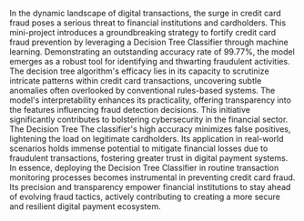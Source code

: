 In the dynamic landscape of digital transactions, the surge in credit card fraud poses a serious threat to financial institutions and cardholders. This mini-project introduces a groundbreaking strategy to fortify credit card fraud prevention by leveraging a Decision Tree Classifier through machine learning. Demonstrating an outstanding accuracy rate of 99.77%, the model emerges as a robust tool for identifying and thwarting fraudulent activities. The decision tree algorithm's efficacy lies in its capacity to scrutinize intricate patterns within credit card transactions, uncovering subtle anomalies often overlooked by conventional rules-based systems. The model's interpretability enhances its practicality, offering transparency into the features influencing fraud detection decisions. This initiative significantly contributes to bolstering cybersecurity in the financial sector. The Decision Tree The classifier's high accuracy minimizes false positives, lightening the load on legitimate cardholders. Its application in real-world scenarios holds immense potential to mitigate financial losses due to fraudulent transactions, fostering greater trust in digital payment systems. In essence, deploying the Decision Tree Classifier in routine transaction monitoring processes becomes instrumental in preventing credit card fraud. Its precision and transparency empower financial institutions to stay ahead of evolving fraud tactics, actively contributing to creating a more secure and resilient digital payment ecosystem.

